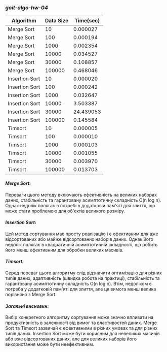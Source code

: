 ### *goit-algo-hw-04*


|Algorithm      |Data Size |Time(sec) |
|---------------|----------|----------|
|Merge Sort     |10        |0.000027  |
|Merge Sort     |100       |0.000194  |
|Merge Sort     |1000      |0.002354  |
|Merge Sort     |10000     |0.034527  |
|Merge Sort     |30000     |0.108857  |
|Merge Sort     |100000    |0.468046  |
|Insertion Sort |10        |0.000020  |
|Insertion Sort |100       |0.000242  |
|Insertion Sort |1000      |0.032647  |
|Insertion Sort |10000     |3.503387  |
|Insertion Sort |30000     |24.439053 |
|Insertion Sort |100000    |0.145584  |
|Timsort        |10        |0.000005  |
|Timsort        |100       |0.000010  |
|Timsort        |1000      |0.000103  |
|Timsort        |10000     |0.001055  |
|Timsort        |30000     |0.003970  |
|Timsort        |100000    |0.013703  |


#### *Merge Sort:*
Переваги цього методу включають ефективність на великих наборах даних, стабільність та гарантовану асимптотичну складність O(n log n). Однак недолік полягає в потребі в додатковій пам'яті для злиття, що може стати проблемою для об'єктів великого розміру.

#### *Insertion Sort:*
Цей метод сортування має просту реалізацію і є ефективним для вже відсортованих або майже відсортованих наборів даних. Однак його недолік полягає в квадратичній асимптотичній складності, що робить його менш ефективним для обробки великих масивів.

#### *Timsort:*
Серед переваг цього алгоритму слід відзначити оптимізацію для різних типів даних, адаптивність (швидка робота на практиці), стабільність та гарантовану асимптотичну складність O(n log n). Втім, недоліком є потреба у додатковій пам'яті для злиття, але ця вимога менш велика порівняно з Merge Sort.

#### *Загальні висновки:*
Вибір конкретного алгоритму сортування може значно впливати на продуктивність в залежності від вимог та властивостей даних. Merge Sort та Timsort зазвичай є ефективними в різних умовах та для різних типів даних. Insertion Sort може бути корисним для невеликих масивів або вже відсортованих даних, але для великих наборів його використання може бути неефективним.